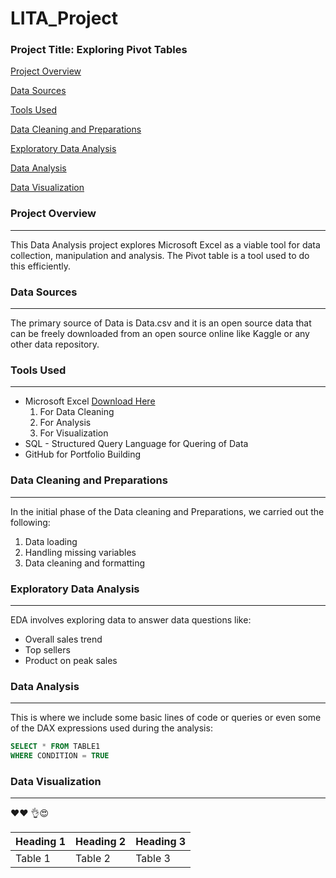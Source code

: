 # LITA_Project

### Project Title: Exploring Pivot Tables

[Project Overview](#project-overview)

[Data Sources](#data-sources)

[Tools Used](#tools-used)

[Data Cleaning and Preparations](#data-cleaning-and-preparations)

[Exploratory Data Analysis](#exploratory-data-analysis)

[Data Analysis](#data-analysis)

[Data Visualization](#data-visualization)

### Project Overview
---
This Data Analysis project explores Microsoft Excel as a viable tool for data collection, manipulation and analysis. The Pivot table is a tool used to do this efficiently.

### Data Sources
---
The primary source of Data is Data.csv and it is an open source data that can be freely downloaded from an open source online like Kaggle or any other data repository.

### Tools Used
---
- Microsoft Excel [Download Here](https://www.microsoft.com)
  1. For Data Cleaning
  2. For Analysis
  3. For Visualization
- SQL - Structured Query Language for Quering of Data
- GitHub for Portfolio Building

### Data Cleaning and Preparations
---
In the initial phase of the Data cleaning and Preparations, we carried out the following:
1. Data loading
2. Handling missing variables
3. Data cleaning and formatting

### Exploratory Data Analysis
---
EDA involves exploring data to answer data questions like:
- Overall sales trend
- Top sellers
- Product on peak sales

### Data Analysis
---
This is where we include some basic lines of code or queries or even some of the DAX expressions used during the analysis:

```SQL
SELECT * FROM TABLE1
WHERE CONDITION = TRUE
```

### Data Visualization
---

❤❤
👌😍

|Heading 1|Heading 2|Heading 3|
|---------|---------|---------|
|Table 1|Table 2|Table 3|

